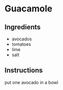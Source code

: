 
# Guacamole

## Ingredients
- avocados
- tomatoes
- lime
- salt
## Instructions
put one avocado in a bowl
